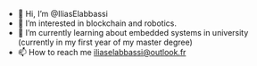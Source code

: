 - 👋 Hi, I’m @IliasElabbassi
- 👀 I’m interested in blockchain and robotics.
- 🌱 I’m currently learning about embedded systems in university (currently in my first year of my master degree)
- 📫 How to reach me iliaselabbassi@outlook.fr

<!---
IliasElabbassi/IliasElabbassi is a ✨ special ✨ repository because its `README.md` (this file) appears on your GitHub profile.
You can click the Preview link to take a look at your changes.
--->
